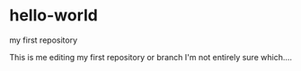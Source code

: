 # hello-world
my first repository

This is me editing my first repository or branch
I'm not entirely sure which....
